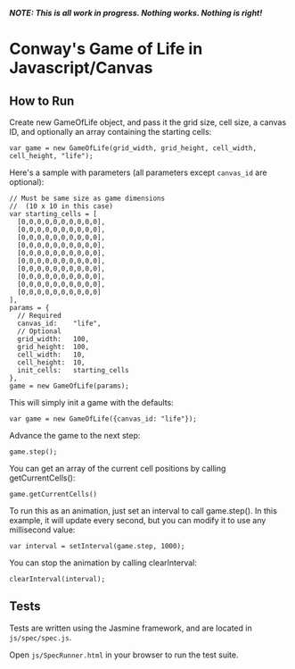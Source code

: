 ***NOTE: This is all work in progress. Nothing works. Nothing is right!***


Conway's Game of Life in Javascript/Canvas
==========================================

How to Run
----------

Create new GameOfLife object, and pass it the grid size, cell size, 
a canvas ID, and optionally an array containing the starting cells:

    var game = new GameOfLife(grid_width, grid_height, cell_width, cell_height, "life");

Here's a sample with parameters (all parameters except `canvas_id` are optional):

    // Must be same size as game dimensions 
    //  (10 x 10 in this case)
    var starting_cells = [
      [0,0,0,0,0,0,0,0,0,0],
      [0,0,0,0,0,0,0,0,0,0],
      [0,0,0,0,0,0,0,0,0,0],
      [0,0,0,0,0,0,0,0,0,0],
      [0,0,0,0,0,0,0,0,0,0],
      [0,0,0,0,0,0,0,0,0,0],
      [0,0,0,0,0,0,0,0,0,0],
      [0,0,0,0,0,0,0,0,0,0],
      [0,0,0,0,0,0,0,0,0,0],
      [0,0,0,0,0,0,0,0,0,0]
    ],
    params = {
      // Required
      canvas_id:    "life",
      // Optional
      grid_width:   100,
      grid_height:  100,
      cell_width:   10,
      cell_height:  10,
      init_cells:   starting_cells
    },
    game = new GameOfLife(params);

This will simply init a game with the defaults:

    var game = new GameOfLife({canvas_id: "life"});

Advance the game to the next step:

    game.step();

You can get an array of the current cell positions by calling getCurrentCells():

    game.getCurrentCells()

To run this as an animation, just set an interval to call game.step(). In this
example, it will update every second, but you can modify it to use any millisecond value:

    var interval = setInterval(game.step, 1000);

You can stop the animation by calling clearInterval:

    clearInterval(interval);


Tests
-----

Tests are written using the Jasmine framework, and are located in `js/spec/spec.js`.

Open `js/SpecRunner.html` in your browser to run the test suite.
